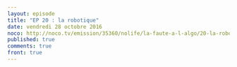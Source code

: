 ```yaml
---
layout: episode
title: "EP 20 : la robotique"
date: vendredi 28 octobre 2016
noco: http://noco.tv/emission/35360/nolife/la-faute-a-l-algo/20-la-robotique
published: true
comments: true
front: true
---
```


